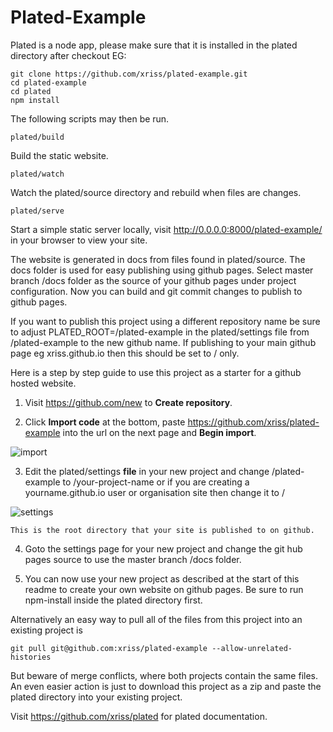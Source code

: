 # Plated-Example


Plated is a node app, please make sure that it is installed in the 
plated directory after checkout EG:

	git clone https://github.com/xriss/plated-example.git 
	cd plated-example
	cd plated
	npm install


The following scripts may then be run.


	plated/build

Build the static website.


	plated/watch

Watch the plated/source directory and rebuild when files are changes.


	plated/serve

Start a simple static server locally, visit 
http://0.0.0.0:8000/plated-example/ in your browser to view your 
site.


The website is generated in docs from files found in plated/source. The 
docs folder is used for easy publishing using github pages. Select 
master branch /docs folder as the source of your github pages under 
project configuration. Now you can build and git commit changes to 
publish to github pages.


If you want to publish this project using a different repository name 
be sure to adjust PLATED_ROOT=/plated-example in the plated/settings file from 
/plated-example to the new github name. If publishing to your main 
github page eg xriss.github.io then this should be set to / only.

Here is a step by step guide to use this project as a starter for a github hosted website.

1. Visit https://github.com/new to **Create repository**.

2. Click **Import code** at the bottom, paste 
https://github.com/xriss/plated-example into the url on the next page and **Begin import**.

![import](https://cloud.githubusercontent.com/assets/1515961/21817101/8a256684-d75a-11e6-8898-d08ca1ed740f.png)

3. Edit the plated/settings **file** in your new project and change 
/plated-example to /your-project-name or if you are creating a 
yourname.github.io user or organisation site then change it to /

![settings](https://cloud.githubusercontent.com/assets/1515961/21817287/57385988-d75b-11e6-8a61-ac33fd259e78.png)

	This is the root directory that your site is published to on github.

4. Goto the settings page for your new project and change the git hub
pages source to use the master branch /docs folder.

5. You can now use your new project as described at the start of this 
readme to create your own website on github pages. Be sure to run 
npm-install inside the plated directory first.


Alternatively an easy way to pull all of the files from this project 
into an existing project is

	git pull git@github.com:xriss/plated-example --allow-unrelated-histories

But beware of merge conflicts, where both projects contain the same 
files. An even easier action is just to download this project as a zip 
and paste the plated directory into your existing project.


Visit https://github.com/xriss/plated for plated documentation.
